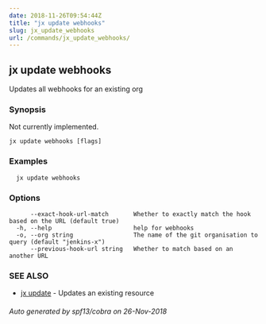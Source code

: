 ```yaml
---
date: 2018-11-26T09:54:44Z
title: "jx update webhooks"
slug: jx_update_webhooks
url: /commands/jx_update_webhooks/
---
```

## jx update webhooks

Updates all webhooks for an existing org

### Synopsis

Not currently implemented.

```
jx update webhooks [flags]
```

### Examples

```
  jx update webhooks
```

### Options

```
      --exact-hook-url-match       Whether to exactly match the hook based on the URL (default true)
  -h, --help                       help for webhooks
  -o, --org string                 The name of the git organisation to query (default "jenkins-x")
      --previous-hook-url string   Whether to match based on an another URL
```

### SEE ALSO

* [jx update](/commands/jx_update/)	 - Updates an existing resource

###### Auto generated by spf13/cobra on 26-Nov-2018
